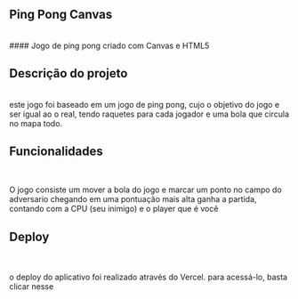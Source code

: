 ## Ping Pong Canvas ##
<br>
#### Jogo de ping pong criado com Canvas e HTML5

## Descrição do projeto ##
<br>
este jogo foi baseado em um jogo de ping pong, cujo o objetivo do jogo e ser igual ao o real, tendo raquetes para cada jogador e uma bola que circula no mapa todo.

## Funcionalidades ##
<br>
<P>O jogo consiste um mover a bola do jogo e marcar um ponto no campo do adversario chegando em uma pontuação mais alta ganha a partida, contando com a CPU (seu inimigo) e o player que é você</P>

## Deploy ##
<br>
<br>
o deploy do aplicativo foi realizado através do Vercel. para acessá-lo, basta clicar nesse <a href="https://vercel.com/jota774s-projects/jogopingpong/BCVJ69E7J6FiPNLWtUDsYiLVeHSf> Link </a>
